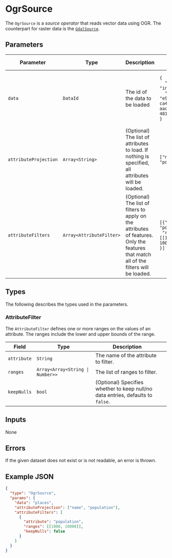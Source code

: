 # OgrSource

The `OgrSource` is a _source operator_ that reads vector data using OGR.
The counterpart for raster data is the [`GdalSource`](./gdalsource.md).

## Parameters

| Parameter             | Type                     | Description                                                                                                                            | Example Value                                                                                                                       | Default Value |
| --------------------- | ------------------------ | -------------------------------------------------------------------------------------------------------------------------------------- | ----------------------------------------------------------------------------------------------------------------------------------- | ------------- |
| `data`                | `DataId`                 | The id of the data to be loaded                                                                                                        | <pre><code>{<br>&nbsp;&nbsp;"type": "internal",<br>&nbsp;&nbsp;"datasetId": "e977b123-ca47-4c5b-aace-481119826aaf"<br>}</code></pre> |               |
| `attributeProjection` | `Array<String>`          | (Optional) The list of attributes to load. If nothing is specified, all attributes will be loaded.                                     | <code>["name", "population"]</code>                                                                                                 |               |
| `attributeFilters`    | `Array<AttributeFilter>` | (Optional) The list of filters to apply on the attributes of features. Only the features that match all of the filters will be loaded. | <pre><code>[{"attribute": "population",<br> "ranges": [[1000, 10000]]<br>}]</code></pre>                                            |               |

## Types

The following describes the types used in the parameters.

### AttributeFilter

The `AttributeFilter` defines one or more ranges on the values of an attribute. The ranges include the lower and upper bounds of the range.

| Field       | Type                             | Description                                                                     |     |
| ----------- | -------------------------------- | ------------------------------------------------------------------------------- | --- |
| `attribute` | `String`                         | The name of the attribute to filter.                                            |     |
| `ranges`    | `Array<Array<String \| Number>>` | The list of ranges to filter.                                                   |     |
| `keepNulls` | `bool`                           | (Optional) Specifies whether to keep null/no data entries, defaults to `false`. |     |

## Inputs

None

## Errors

If the given dataset does not exist or is not readable, an error is thrown.

## Example JSON

```json
{
  "type": "OgrSource",
  "params": {
    "data": "places",
    "attributeProjection": ["name", "population"],
    "attributeFilters": [
      {
        "attribute": "population",
        "ranges": [[1000, 10000]],
        "keepNulls": false
      }
    ]
  }
}
```
